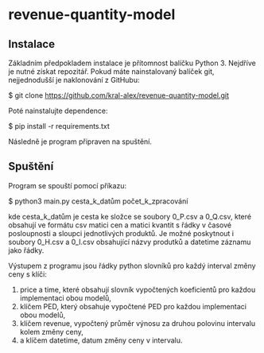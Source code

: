 # revenue-quantity-model

## Instalace
Základním předpokladem instalace je přítomnost balíčku Python 3.
Nejdříve je nutné získat repozitář. Pokud máte nainstalovaný balíček git, nejjednodušší je naklonování z GitHubu:

$ git clone https://github.com/kral-alex/revenue-quantity-model.git

Poté nainstalujte dependence:

$ pip install -r requirements.txt

Následně je program připraven na spuštění.

## Spuštění

Program se spouští pomocí příkazu:

$ python3 main.py cesta_k_datům počet_k_zpracování

kde cesta_k_datům je cesta ke složce se soubory 0_P.csv a 0_Q.csv, které obsahují ve formátu csv matici cen a matici kvantit s řádky v časové posloupnosti a sloupci jednotlivých produktů. Je možné poskytnout i soubory 0_H.csv a 0_I.csv obsahující názvy produtků a datetime záznamu jako řádky.

Výstupem z programu jsou řádky python slovníků pro každý interval změny ceny s klíči: 
1) price a time, které obsahují slovník vypočtených koeficientů pro každou implementaci obou modelů, 
2) klíčem PED, který obsahuje vypočtené PED pro každou implementaci obou modelů,
3) klíčem revenue, vypočtený průměr výnosu za druhou polovinu intervalu kolem změny ceny,
3) a klíčem datetime, datum změny ceny v intervalu.
